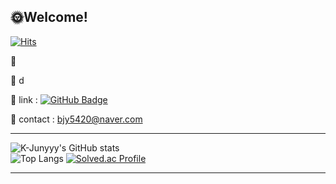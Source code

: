 ## 🌞Welcome!
[![Hits](https://hits.seeyoufarm.com/api/count/incr/badge.svg?url=https%3A%2F%2Fgithub.com%2FJunYBae&count_bg=%2306B828&title_bg=%23F79400&icon=instacart.svg&icon_color=%23E7E7E7&title=%EB%B0%A9%EB%AC%B8&edge_flat=false)](https://hits.seeyoufarm.com)

🍊 

🍊 d

🍊 link : [![GitHub Badge](https://img.shields.io/badge/GitHub-#181717?style=circle&logo=GitHub&logoColor=white)](https://github.com/JunYBae)


💌 contact : bjy5420@naver.com

----------------------------------------------------------------------------------------------------------------------
![K-Junyyy's GitHub stats](https://github-readme-stats.vercel.app/api?username=JunYBae&show_icons=true&theme=radical)  
![Top Langs](https://github-readme-stats.vercel.app/api/top-langs/?username=JunYBae&layout=compact&theme=dark)
[![Solved.ac Profile](http://mazassumnida.wtf/api/generate_badge?boj=bjy5420)](https://solved.ac/bjy5420)

----------------------------------------------------------------------------------------------------------------------

